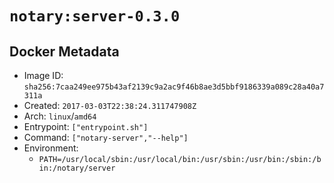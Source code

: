 # `notary:server-0.3.0`

## Docker Metadata

- Image ID: `sha256:7caa249ee975b43af2139c9a2ac9f46b8ae3d5bbf9186339a089c28a40a7311a`
- Created: `2017-03-03T22:38:24.311747908Z`
- Arch: `linux`/`amd64`
- Entrypoint: `["entrypoint.sh"]`
- Command: `["notary-server","--help"]`
- Environment:
  - `PATH=/usr/local/sbin:/usr/local/bin:/usr/sbin:/usr/bin:/sbin:/bin:/notary/server`
